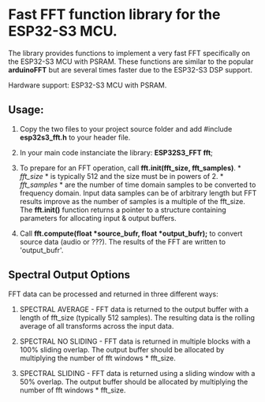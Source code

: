 # Fast FFT function library for the ESP32-S3 MCU.
The library provides functions to implement a very fast FFT specifically on the ESP32-S3 MCU with PSRAM.
These functions are similar to the popular **arduinoFFT** but are several times faster due
to the ESP32-S3 DSP support. 

Hardware support: ESP32-S3 MCU with PSRAM.

## Usage:
1) Copy the two files to your project source folder and add #include **esp32s3_fft.h** to your header file.

2) In your main code instanciate the library: **ESP32S3_FFT fft**;

3) To prepare for an FFT operation, call **fft.init(fft_size, fft_samples)**. * *fft_size* * is typically 512
and the size must be in powers of 2. * *fft_samples* * are the number of time domain samples to be converted to frequency domain.
Input data samples can be of arbitrary length but FFT results improve as the number of samples is a multiple of the fft_size.
The **fft.init()** function returns a pointer to a structure containing parameters for allocating input & output buffers. 

5) Call __fft.compute(float *source_bufr, float *output_bufr);__ to convert source data (audio or ???). The
results of the FFT are written to 'output_bufr'.


## Spectral Output Options
FFT data can be processed and returned in three different ways:

1) SPECTRAL AVERAGE - FFT data is returned to the output buffer with a length of fft_size (typically 512 samples).
The resulting data is the rolling average of all transforms across the input data.

2) SPECTRAL NO SLIDING - FFT data is returned in multiple blocks with a 100% sliding overlap. The output buffer
should be allocated by multiplying the number of fft windows * fft_size. 
   
3) SPECTRAL SLIDING - FFT data is returned using a sliding window with a 50% overlap. The output buffer
should be allocated by multiplying the number of fft windows * fft_size. 
